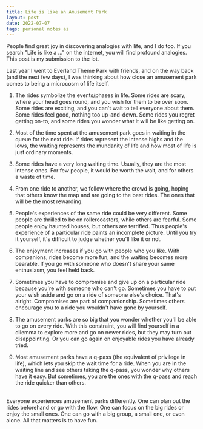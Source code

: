 ```yaml
---
title: Life is like an Amusement Park
layout: post
date: 2022-07-07
tags: personal notes ai
---
```

<p class="body"><span>People find great joy in discovering analogies with life, and I do too. If you search "Life is like a …" on the internet, you will find profound analogies. This post is my submission to the lot.</span></p><p class="body"><span>Last year I went to Everland Theme Park with friends, and on the way back (and the next few days), I was thinking about how close an amusement park comes to being a microcosm of life itself. </span></p><ol><li><p class="body"><span>The rides symbolize the events/phases in life. Some rides are scary, where your head goes round, and you wish for them to be over soon. Some rides are exciting, and you can't wait to tell everyone about them. Some rides feel good, nothing too up-and-down. Some rides you regret getting on-to, and some rides you wonder what it will be like getting on.</span></p></li><li><p class="body"><span>Most of the time spent at the amusement park goes in waiting in the queue for the next ride. If rides represent the intense highs and the lows, the waiting represents the mundanity of life and how most of life is just ordinary moments.</span></p></li><li><p class="body"><span>Some rides have a very long waiting time. Usually, they are the most intense ones. For few people, it would be worth the wait, and for others a waste of time.</span></p></li><li><p class="body"><span>From one ride to another, we follow where the crowd is going, hoping that others know the map and are going to the best rides. The ones that will be the most rewarding.</span></p></li><li><p class="body"><span>People's experiences of the same ride could be very different. Some people are thrilled to be on rollercoasters, while others are fearful. Some people enjoy haunted houses, but others are terrified. Thus people's experience of a particular ride paints an incomplete picture. Until you try it yourself, it's difficult to judge whether you'll like it or not.</span></p></li><li><p class="body"><span>The enjoyment increases if you go with people who you like. With companions, rides become more fun, and the waiting becomes more bearable. If you go with someone who doesn't share your same enthusiasm, you feel held back.</span></p></li><li><p class="body"><span>Sometimes you have to compromise and give up on a particular ride because you're with someone who can't go. Sometimes you have to put your wish aside and go on a ride of someone else's choice. That's alright. Compromises are part of companionship. Sometimes others encourage you to a ride you wouldn't have gone by yourself.</span></p></li><li><p class="body"><span>The amusement parks are so big that you wonder whether you'll be able to go on every ride. With this constraint, you will find yourself in a dilemma to explore more and go on newer rides, but they may turn out disappointing. Or you can go again on enjoyable rides you have already tried. </span></p></li><li><p class="body"><span>Most amusement parks have a q-pass (the equivalent of privilege in life), which lets you skip the wait time for a ride. When you are in the waiting line and see others taking the q-pass, you wonder why others have it easy. But sometimes, you are the ones with the q-pass and reach the ride quicker than others.</span></p></li></ol><p class="body"><span><br>Everyone experiences amusement parks differently. One can plan out the rides beforehand or go with the flow. One can focus on the big rides or enjoy the small ones. One can go with a big group, a small one, or even alone. All that matters is to have fun.</span></p>